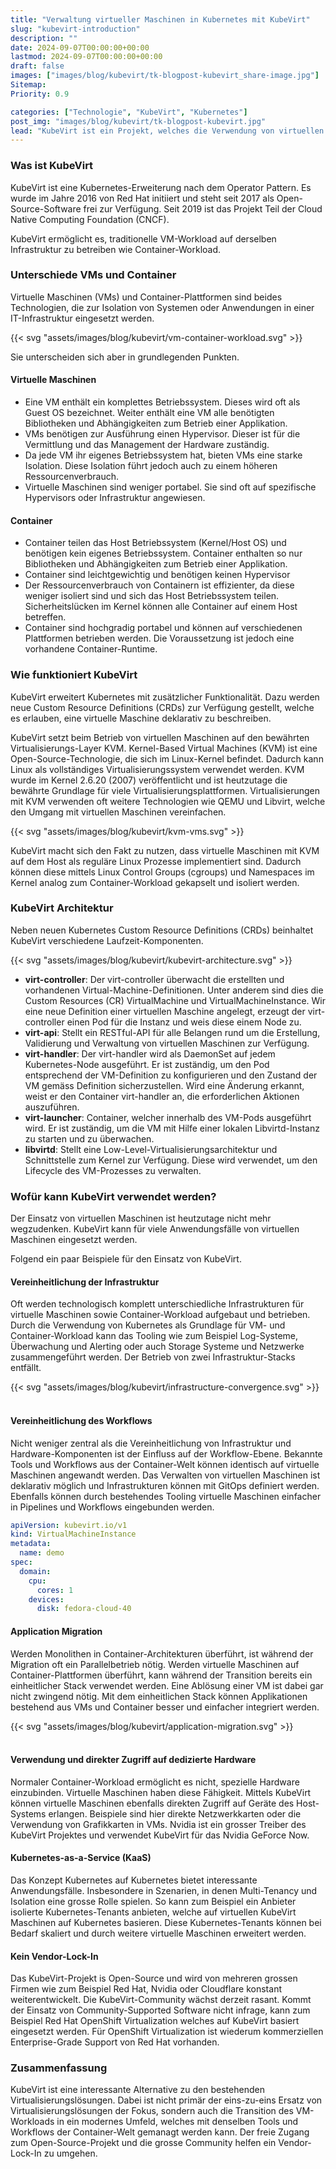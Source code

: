 ```yaml
---
title: "Verwaltung virtueller Maschinen in Kubernetes mit KubeVirt"
slug: "kubevirt-introduction"
description: ""
date: 2024-09-07T00:00:00+00:00
lastmod: 2024-09-07T00:00:00+00:00
draft: false
images: ["images/blog/kubevirt/tk-blogpost-kubevirt_share-image.jpg"]
Sitemap:
Priority: 0.9

categories: ["Technologie", "KubeVirt", "Kubernetes"]
post_img: "images/blog/kubevirt/tk-blogpost-kubevirt.jpg"
lead: "KubeVirt ist ein Projekt, welches die Verwendung von virtuellen Maschinen auf Container Plattformen wie Kubernetes möglich macht. "
---
```


### Was ist KubeVirt

KubeVirt ist eine Kubernetes-Erweiterung nach dem Operator Pattern. Es wurde im Jahre 2016 von Red Hat initiiert und
steht seit 2017 als Open-Source-Software frei zur Verfügung. Seit 2019 ist das Projekt Teil der Cloud Native Computing
Foundation (CNCF).

KubeVirt ermöglicht es, traditionelle VM-Workload auf derselben Infrastruktur zu betreiben wie Container-Workload.

### Unterschiede VMs und Container

Virtuelle Maschinen (VMs) und Container-Plattformen sind beides Technologien, die zur Isolation von Systemen oder
Anwendungen in einer IT-Infrastruktur eingesetzt werden.

{{< svg "assets/images/blog/kubevirt/vm-container-workload.svg" >}}

Sie unterscheiden sich aber in grundlegenden Punkten.

#### Virtuelle Maschinen

- Eine VM enthält ein komplettes Betriebssystem. Dieses wird oft als Guest OS bezeichnet. Weiter enthält eine VM alle benötigten Bibliotheken und Abhängigkeiten zum Betrieb einer Applikation.
- VMs benötigen zur Ausführung einen Hypervisor. Dieser ist für die Vermittlung und das Management der Hardware zuständig.
- Da jede VM ihr eigenes Betriebssystem hat, bieten VMs eine starke Isolation. Diese Isolation führt jedoch auch zu einem höheren Ressourcenverbrauch.
- Virtuelle Maschinen sind weniger portabel. Sie sind oft auf spezifische Hypervisors oder Infrastruktur angewiesen.

#### Container

- Container teilen das Host Betriebssystem (Kernel/Host OS) und benötigen kein eigenes Betriebssystem. Container enthalten so nur Bibliotheken und Abhängigkeiten zum Betrieb einer Applikation.
- Container sind leichtgewichtig und benötigen keinen Hypervisor
- Der Ressourcenverbrauch von Containern ist effizienter, da diese weniger isoliert sind und sich das Host Betriebssystem teilen. Sicherheitslücken im Kernel können alle Container auf einem Host betreffen.
- Container sind hochgradig portabel und können auf verschiedenen Plattformen betrieben werden. Die Voraussetzung ist jedoch eine vorhandene Container-Runtime.

### Wie funktioniert KubeVirt

KubeVirt erweitert Kubernetes mit zusätzlicher Funktionalität. Dazu werden neue Custom Resource Definitions (CRDs) zur
Verfügung gestellt, welche es erlauben, eine virtuelle Maschine deklarativ zu beschreiben.

KubeVirt setzt beim Betrieb von virtuellen Maschinen auf den bewährten Virtualisierungs-Layer KVM. Kernel-Based Virtual
Machines (KVM) ist eine Open-Source-Technologie, die sich im Linux-Kernel befindet. Dadurch kann Linux als vollständiges
Virtualisierungssystem verwendet werden. KVM wurde im Kernel 2.6.20 (2007) veröffentlicht und ist heutzutage die bewährte
Grundlage für viele Virtualisierungsplattformen. Virtualisierungen mit KVM verwenden oft weitere Technologien wie QEMU
und Libvirt, welche den Umgang mit virtuellen Maschinen vereinfachen.

{{< svg "assets/images/blog/kubevirt/kvm-vms.svg" >}}

KubeVirt macht sich den Fakt zu nutzen, dass virtuelle Maschinen mit KVM auf dem Host als reguläre Linux Prozesse
implementiert sind. Dadurch können diese mittels Linux Control Groups (cgroups) und Namespaces im Kernel analog zum
Container-Workload gekapselt und isoliert werden.

### KubeVirt Architektur

Neben neuen Kubernetes Custom Resource Definitions (CRDs) beinhaltet KubeVirt verschiedene Laufzeit-Komponenten.

{{< svg "assets/images/blog/kubevirt/kubevirt-architecture.svg" >}}

- **virt-controller**: Der virt-controller überwacht die erstellten und vorhandenen Virtual-Machine-Definitionen. Unter anderem sind dies die Custom Resources (CR) VirtualMachine und VirtualMachineInstance. Wir eine neue Definition einer virtuellen Maschine angelegt, erzeugt der virt-controller einen Pod für die Instanz und weis diese einem Node zu.
- **virt-api**: Stellt ein RESTful-API für alle Belangen rund um die Erstellung, Validierung und Verwaltung von virtuellen Maschinen zur Verfügung.
- **virt-handler**: Der virt-handler wird als DaemonSet auf jedem Kubernetes-Node ausgeführt. Er ist zuständig, um den Pod entsprechend der VM-Definition zu konfigurieren und den Zustand der VM gemäss Definition sicherzustellen. Wird eine Änderung erkannt, weist er den Container virt-handler an, die erforderlichen Aktionen auszuführen.
- **virt-launcher**: Container, welcher innerhalb des VM-Pods ausgeführt wird. Er ist zuständig, um die VM mit Hilfe einer lokalen Libvirtd-Instanz zu starten und zu überwachen.
- **libvirtd**: Stellt eine Low-Level-Virtualisierungsarchitektur und Schnittstelle zum Kernel zur Verfügung. Diese wird verwendet, um den Lifecycle des VM-Prozesses zu verwalten.

### Wofür kann KubeVirt verwendet werden?

Der Einsatz von virtuellen Maschinen ist heutzutage nicht mehr wegzudenken. KubeVirt kann für viele Anwendungsfälle
von virtuellen Maschinen eingesetzt werden.

Folgend ein paar Beispiele für den Einsatz von KubeVirt.

#### Vereinheitlichung der Infrastruktur

Oft werden technologisch komplett unterschiedliche Infrastrukturen für virtuelle Maschinen sowie Container-Workload
aufgebaut und betrieben. Durch die Verwendung von Kubernetes als Grundlage für VM- und Container-Workload kann das
Tooling wie zum Beispiel Log-Systeme, Überwachung und Alerting oder auch Storage Systeme und Netzwerke zusammengeführt
werden. Der Betrieb von zwei Infrastruktur-Stacks entfällt.

{{< svg "assets/images/blog/kubevirt/infrastructure-convergence.svg" >}}
<br /><br />

#### Vereinheitlichung des Workflows

Nicht weniger zentral als die Vereinheitlichung von Infrastruktur und Hardware-Komponenten ist der Einfluss auf der
Workflow-Ebene. Bekannte Tools und Workflows aus der Container-Welt können identisch auf virtuelle Maschinen angewandt
werden. Das Verwalten von virtuellen Maschinen ist deklarativ möglich und Infrastrukturen können mit GitOps definiert
werden. Ebenfalls können durch bestehendes Tooling virtuelle Maschinen einfacher in Pipelines und Workflows eingebunden
werden.

```yaml
apiVersion: kubevirt.io/v1
kind: VirtualMachineInstance
metadata:
  name: demo
spec:
  domain:
    cpu:
      cores: 1
    devices:
      disk: fedora-cloud-40
```

#### Application Migration

Werden Monolithen in Container-Architekturen überführt, ist während der Migration oft ein Parallelbetrieb nötig. Werden
virtuelle Maschinen auf Container-Plattformen überführt, kann während der Transition bereits ein einheitlicher Stack
verwendet werden. Eine Ablösung einer VM ist dabei gar nicht zwingend nötig. Mit dem einheitlichen Stack können
Applikationen bestehend aus VMs und Container besser und einfacher integriert werden.

{{< svg "assets/images/blog/kubevirt/application-migration.svg" >}}
<br /><br />

#### Verwendung und direkter Zugriff auf dedizierte Hardware

Normaler Container-Workload ermöglicht es nicht, spezielle Hardware einzubinden. Virtuelle Maschinen haben diese
Fähigkeit. Mittels KubeVirt können virtuelle Maschinen ebenfalls direkten Zugriff auf Geräte des Host-Systems erlangen.
Beispiele sind hier direkte Netzwerkkarten oder die Verwendung von Grafikkarten in VMs. Nvidia ist ein grosser Treiber
des KubeVirt Projektes und verwendet KubeVirt für das Nvidia GeForce Now.

#### Kubernetes-as-a-Service (KaaS)

Das Konzept Kubernetes auf Kubernetes bietet interessante Anwendungsfälle. Insbesondere in Szenarien, in denen
Multi-Tenancy und Isolation eine grosse Rolle spielen. So kann zum Beispiel ein Anbieter isolierte Kubernetes-Tenants
anbieten, welche auf virtuellen KubeVirt Maschinen auf Kubernetes basieren. Diese Kubernetes-Tenants können bei Bedarf
skaliert und durch weitere virtuelle Maschinen erweitert werden.

#### Kein Vendor-Lock-In

Das KubeVirt-Projekt is Open-Source und wird von mehreren grossen Firmen wie zum Beispiel Red Hat, Nvidia oder
Cloudflare konstant weiterentwickelt. Die KubeVirt-Community wächst derzeit rasant. Kommt der Einsatz von
Community-Supported Software nicht infrage, kann zum Beispiel Red Hat OpenShift Virtualization welches auf KubeVirt
basiert eingesetzt werden. Für OpenShift Virtualization ist wiederum kommerziellen Enterprise-Grade Support von Red Hat
vorhanden.

### Zusammenfassung

KubeVirt ist eine interessante Alternative zu den bestehenden Virtualisierungslösungen. Dabei ist nicht primär der
eins-zu-eins Ersatz von Virtualisierungslösungen der Fokus, sondern auch die Transition des VM-Workloads in ein modernes
Umfeld, welches mit denselben Tools und Workflows der Container-Welt gemanagt werden kann. Der freie Zugang zum
Open-Source-Projekt und die grosse Community helfen ein Vendor-Lock-In zu umgehen.
